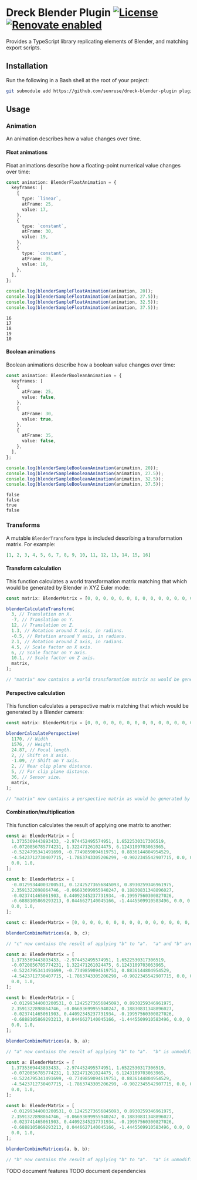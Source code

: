 # Dreck Blender Plugin [![License](https://img.shields.io/github/license/sunruse/dreck-blender-plugin.svg)](https://github.com/sunruse/dreck-blender-plugin/blob/master/license) [![Renovate enabled](https://img.shields.io/badge/renovate-enabled-brightgreen.svg)](https://renovatebot.com/)

Provides a TypeScript library replicating elements of Blender, and matching export scripts.

## Installation

Run the following in a Bash shell at the root of your project:

```bash
git submodule add https://github.com/sunruse/dreck-blender-plugin plugins/blender
```

## Usage

### Animation

An animation describes how a value changes over time.

#### Float animations

Float animations describe how a floating-point numerical value changes over time:

```typescript
const animation: BlenderFloatAnimation = {
  keyframes: [
    {
      type: `linear`,
      atFrame: 25,
      value: 17,
    },
    {
      type: `constant`,
      atFrame: 30,
      value: 19,
    },
    {
      type: `constant`,
      atFrame: 35,
      value: 10,
    },
  ],
};

console.log(blenderSampleFloatAnimation(animation, 20));
console.log(blenderSampleFloatAnimation(animation, 27.5));
console.log(blenderSampleFloatAnimation(animation, 32.5));
console.log(blenderSampleFloatAnimation(animation, 37.5));
```

```
16
17
18
19
10
```

#### Boolean animations

Boolean animations describe how a boolean value changes over time:

```typescript
const animation: BlenderBooleanAnimation = {
  keyframes: [
    {
      atFrame: 25,
      value: false,
    },
    {
      atFrame: 30,
      value: true,
    },
    {
      atFrame: 35,
      value: false,
    },
  ],
};

console.log(blenderSampleBooleanAnimation(animation, 20));
console.log(blenderSampleBooleanAnimation(animation, 27.5));
console.log(blenderSampleBooleanAnimation(animation, 32.5));
console.log(blenderSampleBooleanAnimation(animation, 37.5));
```

```
false
false
true
false
```

### Transforms

A mutable `BlenderTransform` type is included describing a transformation matrix.  For example:

```json
[1, 2, 3, 4, 5, 6, 7, 8, 9, 10, 11, 12, 13, 14, 15, 16]
```

#### Transform calculation

This function calculates a world transformation matrix matching that which would be generated by Blender in XYZ Euler mode:

```typescript
const matrix: BlenderMatrix = [0, 0, 0, 0, 0, 0, 0, 0, 0, 0, 0, 0, 0, 0, 0, 0];

blenderCalculateTransform(
  3, // Translation on X.
  -7, // Translation on Y.
  12, // Translation on Z.
  1.3, // Rotation around X axis, in radians.
  -0.5, // Rotation around Y axis, in radians.
  2.1, // Rotation around Z axis, in radians.
  4.5, // Scale factor on X axis.
  6, // Scale factor on Y axis.
  10.1, // Scale factor on Z axis.
  matrix,
);

// "matrix" now contains a world transformation matrix as would be generated by Blender meeting the above criteria.
```

#### Perspective calculation

This function calculates a perspective matrix matching that which would be generated by a Blender camera:

```typescript
const matrix: BlenderMatrix = [0, 0, 0, 0, 0, 0, 0, 0, 0, 0, 0, 0, 0, 0, 0, 0];

blenderCalculatePerspective(
  1170, // Width
  1576, // Height,
  24.87, // Focal length.
  2, // Shift on X axis.
  -1.09, // Shift on Y axis.
  2, // Near clip plane distance.
  5, // Far clip plane distance.
  36, // Sensor size.
  matrix,
);

// "matrix" now contains a perspective matrix as would be generated by a Blender camera meeting the above criteria.
```

#### Combination/multiplication

This function calculates the result of applying one matrix to another:

```typescript
const a: BlenderMatrix = [
  1.3735369443893433, -2.974452495574951, 1.6522530317306519,
  -0.0720856785774231, 1.322471261024475, 6.1243109703063965,
  -0.5224795341491699, -0.7749859094619751, 0.8836144804954529,
  -4.5423712730407715, -1.7863743305206299, -0.9022345542907715, 0.0, 0.0,
  0.0, 1.0,
];

const b: BlenderMatrix = [
  -0.01299344003200531, 0.12425273656845093, 0.8930259346961975,
  2.3591322898864746, -0.06693699955940247, 0.18830831348896027,
  -0.023741465061903, 0.44092345237731934, -0.19957560300827026,
  -0.6888105869293213, 0.0446627140045166, -1.4445509910583496, 0.0, 0.0,
  0.0, 1.0,
];

const c: BlenderMatrix = [0, 0, 0, 0, 0, 0, 0, 0, 0, 0, 0, 0, 0, 0, 0, 0];

blenderCombineMatrices(a, b, c);

// "c" now contains the result of applying "b" to "a".  "a" and "b" are unmodified.
```

```typescript
const a: BlenderMatrix = [
  1.3735369443893433, -2.974452495574951, 1.6522530317306519,
  -0.0720856785774231, 1.322471261024475, 6.1243109703063965,
  -0.5224795341491699, -0.7749859094619751, 0.8836144804954529,
  -4.5423712730407715, -1.7863743305206299, -0.9022345542907715, 0.0, 0.0,
  0.0, 1.0,
];

const b: BlenderMatrix = [
  -0.01299344003200531, 0.12425273656845093, 0.8930259346961975,
  2.3591322898864746, -0.06693699955940247, 0.18830831348896027,
  -0.023741465061903, 0.44092345237731934, -0.19957560300827026,
  -0.6888105869293213, 0.0446627140045166, -1.4445509910583496, 0.0, 0.0,
  0.0, 1.0,
];

blenderCombineMatrices(a, b, a);

// "a" now contains the result of applying "b" to "a".  "b" is unmodified.
```

```typescript
const a: BlenderMatrix = [
  1.3735369443893433, -2.974452495574951, 1.6522530317306519,
  -0.0720856785774231, 1.322471261024475, 6.1243109703063965,
  -0.5224795341491699, -0.7749859094619751, 0.8836144804954529,
  -4.5423712730407715, -1.7863743305206299, -0.9022345542907715, 0.0, 0.0,
  0.0, 1.0,
];

const b: BlenderMatrix = [
  -0.01299344003200531, 0.12425273656845093, 0.8930259346961975,
  2.3591322898864746, -0.06693699955940247, 0.18830831348896027,
  -0.023741465061903, 0.44092345237731934, -0.19957560300827026,
  -0.6888105869293213, 0.0446627140045166, -1.4445509910583496, 0.0, 0.0,
  0.0, 1.0,
];

blenderCombineMatrices(a, b, b);

// "b" now contains the result of applying "b" to "a".  "a" is unmodified.
```

TODO document features
TODO document dependencies
